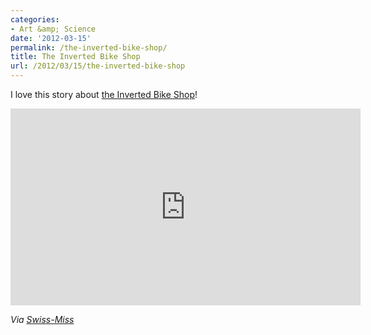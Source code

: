 ```yaml
---
categories:
- Art &amp; Science
date: '2012-03-15'
permalink: /the-inverted-bike-shop/
title: The Inverted Bike Shop
url: /2012/03/15/the-inverted-bike-shop
---
```


I love this story about <a href="http://vimeo.com/36258512">the Inverted Bike Shop</a>!

<iframe class="alignc" src="https://player.vimeo.com/video/36258512?portrait=0" width="560" height="315" frameborder="0" webkitAllowFullScreen mozallowfullscreen allowFullScreen></iframe>

<em>Via <a href="http://www.swiss-miss.com/2012/03/the-inverted-bike-shop.html">Swiss-Miss</a></em>